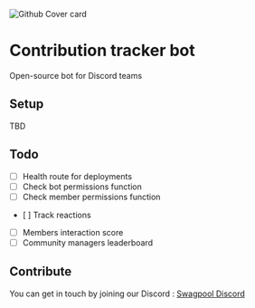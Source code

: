 ![Github Cover card](https://github.com/SwagpoolHQ/contribution-tracker/assets/112695921/1419baec-9034-4943-9ac8-71ec7596da3b)

# Contribution tracker bot
Open-source bot for Discord teams 


## Setup 
TBD

## Todo

- [ ] Health route for deployments  
- [ ] Check bot permissions function  
- [ ] Check member permissions function  
- [ ] Track reactions  
- [ ] Members interaction score  
- [ ] Community managers leaderboard  

## Contribute

You can get in touch by joining our Discord : [Swagpool Discord](https://discord.gg/2yu8ntg7Gz)
